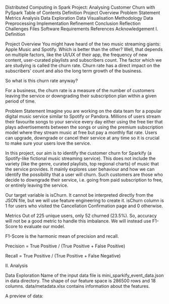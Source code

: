Distributed Computing in Spark
Project: Analysing Customer Churn with PySpark
Table of Contents
Definition
Project Overview
Problem Statement
Metrics
Analysis
Data Exploration
Data Visualisation
Methodology
Data Preprocessing
Implementation
Refinement
Conclusion
Reflection
Challenges
Files
Software Requirements
References
Acknowledgement
I. Definition

Project Overview
You might have heard of the two music streaming giants: Apple Music and Spotify. Which is better than the other? Well, that depends on multiple factors, like the UI/UX of their app, the frequency of new content, user-curated playlists and subscribers count. The factor which we are studying is called the churn rate. Churn rate has a direct impact on the subscribers' count and also the long term growth of the business.

So what is this churn rate anyway?

For a business, the churn rate is a measure of the number of customers leaving the service or downgrading their subscription plan within a given period of time.


Problem Statement
Imagine you are working on the data team for a popular digital music service similar to Spotify or Pandora. Millions of users stream their favourite songs to your service every day either using the free tier that plays advertisements between the songs or using the premium subscription model where they stream music at free but pay a monthly flat rate. Users can upgrade, downgrade or cancel their service at any time so it is crucial to make sure your users love the service.

In this project, our aim is to identify the customer churn for Sparkify (a Spotify-like fictional music streaming service). This does not include the variety (like the genre, curated playlists, top regional charts) of music that the service provides. It mainly explores user behaviour and how we can identify the possibility that a user will churn. Such customers are those who decide to downgrade their service, i.e. going from paid subscription to free, or entirely leaving the service.

Our target variable is isChurn. It cannot be interpreted directly from the JSON file, but we will use feature engineering to create it. isChurn column is 1 for users who visited the Cancellation Confirmation page and 0 otherwise.


Metrics
Out of 225 unique users, only 52 churned (23.5%). So, accuracy will not be a good metric to handle this imbalance. We will instead use F1-Score to evaluate our model.

F1-Score is the harmonic mean of precision and recall.

Precision = True Positive / (True Positive + False Positive)

Recall = True Positive / (True Positive + False Negative)


II. Analysis

Data Exploration
Name of the input data file is mini_sparkify_event_data.json in data directory. The shape of our feature space is 286500 rows and 18 columns. data/metadata.xlsx contains information about the features.

A preview of data:

